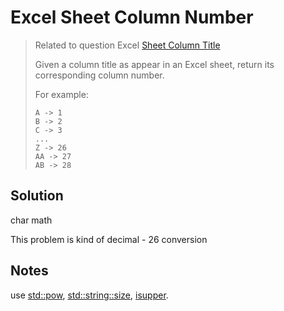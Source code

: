 # Excel Sheet Column Number

> Related to question Excel [Sheet Column Title](https://oj.leetcode.com/problems/excel-sheet-column-title/)
> 
> Given a column title as appear in an Excel sheet, return its corresponding column number.
> 
> For example:
> ```
> A -> 1 
> B -> 2
> C -> 3
> ...
> Z -> 26
> AA -> 27
> AB -> 28
> ```

## Solution

char math

This problem is kind of decimal - 26 conversion

## Notes

use [std::pow](http://www.cplusplus.com/reference/cmath/pow/?kw=pow), [std::string::size](http://www.cplusplus.com/reference/string/string/size/), [isupper](http://www.cplusplus.com/reference/cctype/isupper/?kw=isupper).